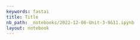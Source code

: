 ```yaml
---
keywords: fastai
title: Title
nb_path: _notebooks/2022-12-06-Unit-3-9&11.ipynb
layout: notebook
---
```


<!--
#################################################
### THIS FILE WAS AUTOGENERATED! DO NOT EDIT! ###
#################################################
# file to edit: _notebooks/2022-12-06-Unit-3-9&11.ipynb
-->

<div class="container" id="notebook-container">
        
</div>
 

